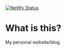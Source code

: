 [![Netlify Status](https://api.netlify.com/api/v1/badges/c042ef50-d1fb-4b0b-9289-bc06928932af/deploy-status)](https://app.netlify.com/sites/brave-bose-b4bae4/deploys) &nbsp;

# What is this?

My personal website/blog.
